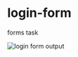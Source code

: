 # login-form
 forms task

 ![login form output](https://github.com/krupesh788/login-form/assets/71176180/e3305c1d-1849-4b8e-9815-a600f9f84e9b)

